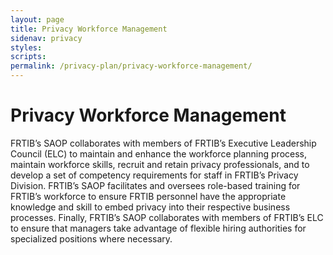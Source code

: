 ```yaml
---
layout: page
title: Privacy Workforce Management
sidenav: privacy
styles:
scripts:
permalink: /privacy-plan/privacy-workforce-management/
---
```

# Privacy Workforce Management

FRTIB’s SAOP collaborates with members of FRTIB’s Executive Leadership Council (ELC) to maintain and enhance the workforce planning process, maintain workforce skills, recruit and retain privacy professionals, and to develop a set of competency requirements for staff in FRTIB’s Privacy Division. FRTIB’s SAOP facilitates and oversees role-based training for FRTIB’s workforce to ensure FRTIB personnel have the appropriate knowledge and skill to embed privacy into their respective business processes. Finally, FRTIB’s SAOP collaborates with members of FRTIB’s ELC to ensure that managers take advantage of flexible hiring authorities for specialized positions where necessary.
<!-- CONTENT END -->

